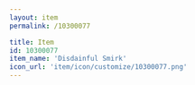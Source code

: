 ```yaml
---
layout: item
permalink: /10300077

title: Item
id: 10300077
item_name: 'Disdainful Smirk'
icon_url: 'item/icon/customize/10300077.png'
---
```

